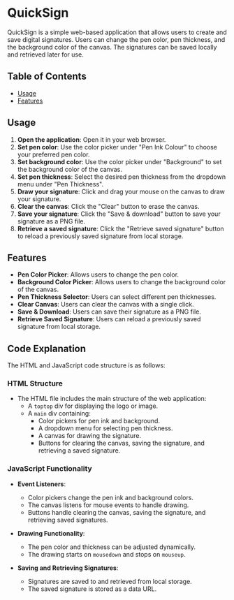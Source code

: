 # QuickSign

QuickSign is a simple web-based application that allows users to create and save digital signatures. Users can change the pen color, pen thickness, and the background color of the canvas. The signatures can be saved locally and retrieved later for use.

## Table of Contents

- [Usage](#usage)
- [Features](#features)

## Usage

1. **Open the application**: Open it in your web browser.
2. **Set pen color**: Use the color picker under "Pen Ink Colour" to choose your preferred pen color.
3. **Set background color**: Use the color picker under "Background" to set the background color of the canvas.
4. **Set pen thickness**: Select the desired pen thickness from the dropdown menu under "Pen Thickness".
5. **Draw your signature**: Click and drag your mouse on the canvas to draw your signature.
6. **Clear the canvas**: Click the "Clear" button to erase the canvas.
7. **Save your signature**: Click the "Save & download" button to save your signature as a PNG file.
8. **Retrieve a saved signature**: Click the "Retrieve saved signature" button to reload a previously saved signature from local storage.

## Features

- **Pen Color Picker**: Allows users to change the pen color.
- **Background Color Picker**: Allows users to change the background color of the canvas.
- **Pen Thickness Selector**: Users can select different pen thicknesses.
- **Clear Canvas**: Users can clear the canvas with a single click.
- **Save & Download**: Users can save their signature as a PNG file.
- **Retrieve Saved Signature**: Users can reload a previously saved signature from local storage.

## Code Explanation

The HTML and JavaScript code structure is as follows:

### HTML Structure

- The HTML file includes the main structure of the web application:
  - A `toptop` div for displaying the logo or image.
  - A `main` div containing:
    - Color pickers for pen ink and background.
    - A dropdown menu for selecting pen thickness.
    - A canvas for drawing the signature.
    - Buttons for clearing the canvas, saving the signature, and retrieving a saved signature.

### JavaScript Functionality

- **Event Listeners**:
  - Color pickers change the pen ink and background colors.
  - The canvas listens for mouse events to handle drawing.
  - Buttons handle clearing the canvas, saving the signature, and retrieving saved signatures.

- **Drawing Functionality**:
  - The pen color and thickness can be adjusted dynamically.
  - The drawing starts on `mousedown` and stops on `mouseup`.

- **Saving and Retrieving Signatures**:
  - Signatures are saved to and retrieved from local storage.
  - The saved signature is stored as a data URL.


